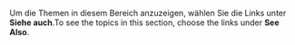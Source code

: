<span data-ttu-id="09242-101">Um die Themen in diesem Bereich anzuzeigen, wählen Sie die Links unter **Siehe auch**.</span><span class="sxs-lookup"><span data-stu-id="09242-101">To see the topics in this section, choose the links under **See Also**.</span></span>
